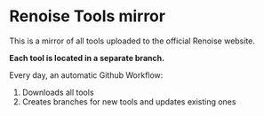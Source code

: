 # Renoise Tools mirror

This is a mirror of all tools uploaded to the official Renoise website.

**Each tool is located in a separate branch.**

Every day, an automatic Github Workflow:
1. Downloads all tools
2. Creates branches for new tools and updates existing ones
